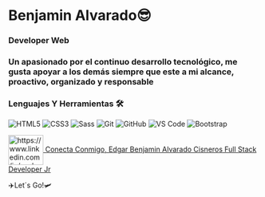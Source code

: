 # Benjamin Alvarado😎

### Developer Web
### Un apasionado por el continuo desarrollo tecnológico, me gusta apoyar a los demás siempre que este a mi alcance, proactivo, organizado y responsable
### Lenguajes Y Herramientas 🛠 
![HTML5](https://img.shields.io/badge/-HTML5-%23E44D27?style=flat-square&logo=html5&logoColor=ffffff)
![CSS3](https://img.shields.io/badge/-CSS3-%231572B6?style=flat-square&logo=css3)
![Sass](https://img.shields.io/badge/-Sass-%23CC6699?style=flat-square&logo=sass&logoColor=ffffff)
![Git](https://img.shields.io/badge/-Git-%23F05032?style=flat-square&logo=git&logoColor=%23ffffff)
![GitHub](https://img.shields.io/badge/-GitHub-181717?style=flat-square&logo=github)
![VS Code](http://img.shields.io/badge/-VS%20Code-007ACC?style=flat-square&logo=visual-studio-code&logoColor=ffffff)
![Bootstrap](https://img.shields.io/badge/-Bootstrap-563D7C?style=flat-square&logo=Bootstrap&logoColor=ffffff)


<a href="https://www.linkedin.com/in/soybenjamin/" target="blank"><img align="center" src="https://raw.githubusercontent.com/rahuldkjain/github-profile-readme-generator/master/src/images/icons/Social/linked-in-alt.svg" alt="https://www.linkedin.com/in/soybenjamin/" height="60" width="70" /> Conecta Conmigo, Edgar Benjamin Alvarado Cisneros
Full Stack Developer Jr</a>
</p>
✈️Let´s Go!🛩

